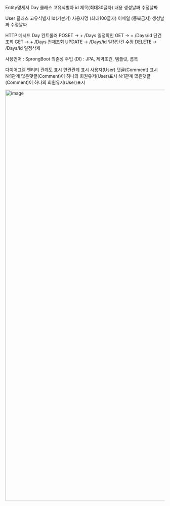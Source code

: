 Entity명세서 
Day 클래스
고유식별자 id
제목(최대30글자)
내용
생성날짜
수정날짜

User 클래스
고유식별자 Id(기본키)
사용자명 (최대100글자)
이메일 (중복금지)
생성날짜
수정날짜 

HTTP 메서드 
Day 컨트롤러 
POSET ->  + /Days  일정확인
GET -> + /Days/id 단건조회
GET -> + /Days 전체조회
UPDATE -> /Days/id 일정단건 수정
DELETE -> /Days/id 일정삭제 

사용언어 : SprongBoot
의존성 주입 (DI) : JPA, 제약조건, 템플릿, 롬복 

다이어그램 앤티티 관계도 표시
연관관계 표시 사용자(User) 댓글(Comment) 표시 
N:1관계 많은댓글(Comment)이 하나의 회원유저(User)표시 
N:1관계 많은댓글(Comment)이 하나의 회원유저(User)표시


<img width="1265" height="1295" alt="image" src="https://github.com/user-attachments/assets/01111e1f-747b-4287-96b8-dbce3c6cc5cf" />
